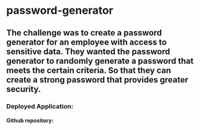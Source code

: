 # password-generator

## The challenge was to create a password generator for an employee with access to sensitive data. They wanted the password generator to randomly generate a password that meets the certain criteria. So that they can create a strong password that provides greater security.

### Deployed Application:

#### Github repository:
